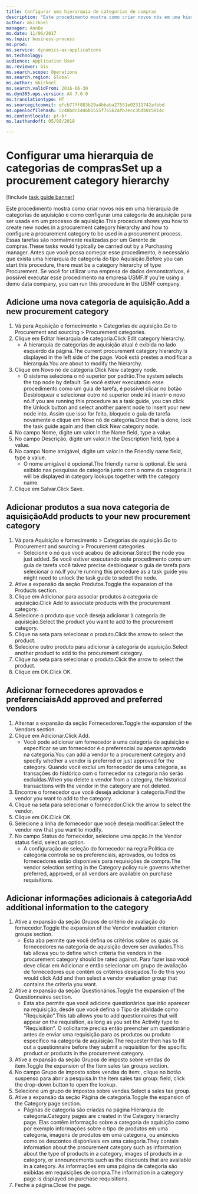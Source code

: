 ```yaml
--- 
title: Configurar uma hierarquia de categorias de compras
description: "Este procedimento mostra como criar novos nós em uma hierarquia de categorias de aquisição e como configurar uma categoria de aquisição para ser usada em um processo de aquisição."
author: mkirknel
manager: AnnBe
ms.date: 11/06/2017
ms.topic: business-process
ms.prod: 
ms.service: dynamics-ax-applications
ms.technology: 
audience: Application User
ms.reviewer: bis
ms.search.scope: Operations
ms.search.region: Global
ms.author: mkirknel
ms.search.validFrom: 2016-06-30
ms.dyn365.ops.version: AX 7.0.0
ms.translationtype: HT
ms.sourcegitcommit: efcb77ff883b29a4bbaba27551e02311742afbbd
ms.openlocfilehash: 5c48bdc1446b1555f76562afb7ecc3bdb0c5914c
ms.contentlocale: pt-br
ms.lasthandoff: 05/08/2018

---
```

# <a name="set-up-a-procurement-category-hierarchy"></a><span data-ttu-id="1274f-103">Configurar uma hierarquia de categorias de compras</span><span class="sxs-lookup"><span data-stu-id="1274f-103">Set up a procurement category hierarchy</span></span>

[!include [task guide banner](../../includes/task-guide-banner.md)]

<span data-ttu-id="1274f-104">Este procedimento mostra como criar novos nós em uma hierarquia de categorias de aquisição e como configurar uma categoria de aquisição para ser usada em um processo de aquisição.</span><span class="sxs-lookup"><span data-stu-id="1274f-104">This procedure shows you how to create new nodes in a procurement category hierarchy and how to configure a procurement category to be used in a procurement process.</span></span> <span data-ttu-id="1274f-105">Essas tarefas são normalmente realizadas por um Gerente de compras.</span><span class="sxs-lookup"><span data-stu-id="1274f-105">These tasks would typically be carried out by a Purchasing manager.</span></span> <span data-ttu-id="1274f-106">Antes que você possa começar esse procedimento, é necessário que exista uma hierarquia de categoria do tipo Aquisição.</span><span class="sxs-lookup"><span data-stu-id="1274f-106">Before you can start this procedure, there must be a category hierarchy of type Procurement.</span></span> <span data-ttu-id="1274f-107">Se você for utilizar uma empresa de dados demonstrativos, é possível executar esse procedimento na empresa USMF.</span><span class="sxs-lookup"><span data-stu-id="1274f-107">If you're using a demo data company, you can run this procedure in the USMF company.</span></span>


## <a name="add-a-new-procurement-category"></a><span data-ttu-id="1274f-108">Adicione uma nova categoria de aquisição.</span><span class="sxs-lookup"><span data-stu-id="1274f-108">Add a new procurement category</span></span>
1. <span data-ttu-id="1274f-109">Vá para Aquisição e fornecimento > Categorias de aquisição.</span><span class="sxs-lookup"><span data-stu-id="1274f-109">Go to Procurement and sourcing > Procurement categories.</span></span>
2. <span data-ttu-id="1274f-110">Clique em Editar hierarquia de categoria.</span><span class="sxs-lookup"><span data-stu-id="1274f-110">Click Edit category hierarchy.</span></span>
    * <span data-ttu-id="1274f-111">A hierarquia de categorias de aquisição atual é exibida no lado esquerdo da página.</span><span class="sxs-lookup"><span data-stu-id="1274f-111">The current procurement category hierarchy is displayed in the left side of the page.</span></span> <span data-ttu-id="1274f-112">Você está prestes a modificar a hierarquia.</span><span class="sxs-lookup"><span data-stu-id="1274f-112">You  are about to modify the hierarchy.</span></span>  
3. <span data-ttu-id="1274f-113">Clique em Novo nó de categoria.</span><span class="sxs-lookup"><span data-stu-id="1274f-113">Click New category node.</span></span>
    * <span data-ttu-id="1274f-114">O sistema seleciona o nó superior por padrão.</span><span class="sxs-lookup"><span data-stu-id="1274f-114">The system selects the top node by default.</span></span> <span data-ttu-id="1274f-115">Se você estiver executando esse procedimento como um guia de tarefa, é possível clicar no botão Desbloquear e selecionar outro nó superior onde irá inserir o novo nó.</span><span class="sxs-lookup"><span data-stu-id="1274f-115">If you are running this procedure as a task guide, you can click the Unlock button and select another parent node to insert your new node into.</span></span> <span data-ttu-id="1274f-116">Assim que isso for feito, bloqueie o guia de tarefa novamente e clique em Novo nó de categoria.</span><span class="sxs-lookup"><span data-stu-id="1274f-116">Once that is done, lock the task guide again and then click New category node.</span></span>  
4. <span data-ttu-id="1274f-117">No campo Nome, digite um valor.</span><span class="sxs-lookup"><span data-stu-id="1274f-117">In the Name field, type a value.</span></span>
5. <span data-ttu-id="1274f-118">No campo Descrição, digite um valor.</span><span class="sxs-lookup"><span data-stu-id="1274f-118">In the Description field, type a value.</span></span>
6. <span data-ttu-id="1274f-119">No campo Nome amigável, digite um valor.</span><span class="sxs-lookup"><span data-stu-id="1274f-119">In the Friendly name field, type a value.</span></span>
    * <span data-ttu-id="1274f-120">O nome amigável é opcional.</span><span class="sxs-lookup"><span data-stu-id="1274f-120">The friendly name is optional.</span></span> <span data-ttu-id="1274f-121">Ele será exibido nas pesquisas de categoria junto com o nome da categoria.</span><span class="sxs-lookup"><span data-stu-id="1274f-121">It will be displayed in category lookups together with the category name.</span></span>  
7. <span data-ttu-id="1274f-122">Clique em Salvar.</span><span class="sxs-lookup"><span data-stu-id="1274f-122">Click Save.</span></span>

## <a name="add-products-to-your-new-procurement-category"></a><span data-ttu-id="1274f-123">Adicionar produtos a sua nova categoria de aquisição</span><span class="sxs-lookup"><span data-stu-id="1274f-123">Add products to your new procurement category</span></span>
1. <span data-ttu-id="1274f-124">Vá para Aquisição e fornecimento > Categorias de aquisição.</span><span class="sxs-lookup"><span data-stu-id="1274f-124">Go to Procurement and sourcing > Procurement categories.</span></span>
    * <span data-ttu-id="1274f-125">Selecione o nó que você acabou de adicionar.</span><span class="sxs-lookup"><span data-stu-id="1274f-125">Select the node you just added.</span></span> <span data-ttu-id="1274f-126">Se você estiver executando este procedimento como um guia de tarefa você talvez precise desbloquear o guia de tarefa para selecionar o nó.</span><span class="sxs-lookup"><span data-stu-id="1274f-126">If you’re running this procedure as a task guide you might need to unlock the task guide to select the node.</span></span>  
2. <span data-ttu-id="1274f-127">Ative a expansão da seção Produtos.</span><span class="sxs-lookup"><span data-stu-id="1274f-127">Toggle the expansion of the Products section.</span></span>
3. <span data-ttu-id="1274f-128">Clique em Adicionar para associar produtos à categoria de aquisição.</span><span class="sxs-lookup"><span data-stu-id="1274f-128">Click Add to associate products with the procurement category.</span></span>
4. <span data-ttu-id="1274f-129">Selecione o produto que você deseja adicionar à categoria de aquisição.</span><span class="sxs-lookup"><span data-stu-id="1274f-129">Select the product you want to add to the procurement category.</span></span>
5. <span data-ttu-id="1274f-130">Clique na seta para selecionar o produto.</span><span class="sxs-lookup"><span data-stu-id="1274f-130">Click the arrow to select the product.</span></span>
6. <span data-ttu-id="1274f-131">Selecione outro produto para adicionar à categoria de aquisição.</span><span class="sxs-lookup"><span data-stu-id="1274f-131">Select another product to add to the procurement category.</span></span>
7. <span data-ttu-id="1274f-132">Clique na seta para selecionar o produto.</span><span class="sxs-lookup"><span data-stu-id="1274f-132">Click the arrow to select the product.</span></span>
8. <span data-ttu-id="1274f-133">Clique em OK.</span><span class="sxs-lookup"><span data-stu-id="1274f-133">Click OK.</span></span>

## <a name="add-approved-and-preferred-vendors"></a><span data-ttu-id="1274f-134">Adicionar fornecedores aprovados e preferenciais</span><span class="sxs-lookup"><span data-stu-id="1274f-134">Add approved and preferred vendors</span></span>
1. <span data-ttu-id="1274f-135">Alternar a expansão da seção Fornecedores.</span><span class="sxs-lookup"><span data-stu-id="1274f-135">Toggle the expansion of the Vendors section.</span></span>
2. <span data-ttu-id="1274f-136">Clique em Adicionar.</span><span class="sxs-lookup"><span data-stu-id="1274f-136">Click Add.</span></span>
    * <span data-ttu-id="1274f-137">Você pode adicionar um fornecedor à uma categoria de aquisição e especificar se um fornecedor é o preferencial ou apenas aprovado na categoria.</span><span class="sxs-lookup"><span data-stu-id="1274f-137">You can add a vendor to a procurement category and specify whether a vendor is preferred or just approved for the category.</span></span> <span data-ttu-id="1274f-138">Quando você exclui um fornecedor de uma categoria, as transações do histórico com o fornecedor na categoria não serão excluídas.</span><span class="sxs-lookup"><span data-stu-id="1274f-138">When you delete a vendor from a category, the historical transactions with the vendor in the category are not deleted.</span></span>   
3. <span data-ttu-id="1274f-139">Encontre o fornecedor que você deseja adicionar à categoria.</span><span class="sxs-lookup"><span data-stu-id="1274f-139">Find the vendor you want to add to the category.</span></span>
4. <span data-ttu-id="1274f-140">Clique na seta para selecionar o fornecedor.</span><span class="sxs-lookup"><span data-stu-id="1274f-140">Click the arrow to select the vendor.</span></span>
5. <span data-ttu-id="1274f-141">Clique em OK.</span><span class="sxs-lookup"><span data-stu-id="1274f-141">Click OK.</span></span>
6. <span data-ttu-id="1274f-142">Selecione a linha de fornecedor que você deseja modificar.</span><span class="sxs-lookup"><span data-stu-id="1274f-142">Select the vendor row that you want to modify.</span></span>
7. <span data-ttu-id="1274f-143">No campo Status do fornecedor, selecione uma opção.</span><span class="sxs-lookup"><span data-stu-id="1274f-143">In the Vendor status field, select an option.</span></span>
    * <span data-ttu-id="1274f-144">A configuração de seleção do fornecedor na regra Política de categoria controla se os preferenciais, aprovados, ou todos os fornecedores estão disponíveis para requisições de compra.</span><span class="sxs-lookup"><span data-stu-id="1274f-144">The vendor selection setting in the Category policy rule governs whether preferred, approved, or all vendors are available on purchase requisitions.</span></span>   

## <a name="add-additional-information-to-the-category"></a><span data-ttu-id="1274f-145">Adicionar informações adicionais à categoria</span><span class="sxs-lookup"><span data-stu-id="1274f-145">Add additional information to the category</span></span>
1. <span data-ttu-id="1274f-146">Ative a expansão da seção Grupos de critério de avaliação do fornecedor.</span><span class="sxs-lookup"><span data-stu-id="1274f-146">Toggle the expansion of the Vendor evaluation criterion groups section.</span></span>
    * <span data-ttu-id="1274f-147">Esta aba permite que você defina os critérios sobre os quais os fornecedores na categoria de aquisição devem ser avaliados.</span><span class="sxs-lookup"><span data-stu-id="1274f-147">This tab allows you to define which criteria the vendors in the procurement category should be rated against.</span></span> <span data-ttu-id="1274f-148">Para fazer isso você deve clicar em Adicionar e então selecionar um grupo de avaliação de fornecedores que contêm os critérios desejados.</span><span class="sxs-lookup"><span data-stu-id="1274f-148">To do this you would click Add and then select a vendor evaluation group that contains the criteria you want.</span></span>  
2. <span data-ttu-id="1274f-149">Ative a expansão da seção Questionários.</span><span class="sxs-lookup"><span data-stu-id="1274f-149">Toggle the expansion of the Questionnaires section.</span></span>
    * <span data-ttu-id="1274f-150">Esta aba permite que você adicione questionários que irão aparecer na requisição, desde que você defina o Tipo de atividade como "Requisição".</span><span class="sxs-lookup"><span data-stu-id="1274f-150">This tab allows you to add questionnaires that will appear on the requisition, as long as you set the Activity type to "Requisition".</span></span> <span data-ttu-id="1274f-151">O solicitante precisa então preencher um questionário antes de enviar uma requisição para os produtos ou produto específico na categoria de aquisição.</span><span class="sxs-lookup"><span data-stu-id="1274f-151">The requester then has to fill out a questionnaire before they submit a requisition for the specific product or products in the procurement category.</span></span>  
3. <span data-ttu-id="1274f-152">Ative a expansão da seção Grupos de imposto sobre vendas do item.</span><span class="sxs-lookup"><span data-stu-id="1274f-152">Toggle the expansion of the Item sales tax groups section.</span></span>
4. <span data-ttu-id="1274f-153">No campo Grupo de imposto sobre vendas do item:, clique no botão suspenso para abrir a pesquisa.</span><span class="sxs-lookup"><span data-stu-id="1274f-153">In the Item sales tax group: field, click the drop-down button to open the lookup.</span></span>
5. <span data-ttu-id="1274f-154">Selecione um grupo de impostos sobre vendas.</span><span class="sxs-lookup"><span data-stu-id="1274f-154">Select a sales tax group.</span></span>
6. <span data-ttu-id="1274f-155">Ative a expansão da seção Página de categoria.</span><span class="sxs-lookup"><span data-stu-id="1274f-155">Toggle the expansion of the Category page section.</span></span>
    * <span data-ttu-id="1274f-156">Páginas de categoria são criadas na página Hierarquia de categoria.</span><span class="sxs-lookup"><span data-stu-id="1274f-156">Category pages are created in the Category hierarchy page.</span></span> <span data-ttu-id="1274f-157">Elas contêm informação sobre a categoria de aquisição como por exemplo informações sobre o tipo de produtos em uma categoria, imagens de produtos em uma categoria, ou anúncios como os descontos disponíveis em uma categoria.</span><span class="sxs-lookup"><span data-stu-id="1274f-157">They contain information about the procurement category such as information about the type of products in a category, images of products in a category, or announcements such as the discounts that are available in a category.</span></span> <span data-ttu-id="1274f-158">As informações em uma página de categoria são exibidas em requisições de compra.</span><span class="sxs-lookup"><span data-stu-id="1274f-158">The information in a category page is displayed on purchase requisitions.</span></span>  
7. <span data-ttu-id="1274f-159">Feche a página.</span><span class="sxs-lookup"><span data-stu-id="1274f-159">Close the page.</span></span>


